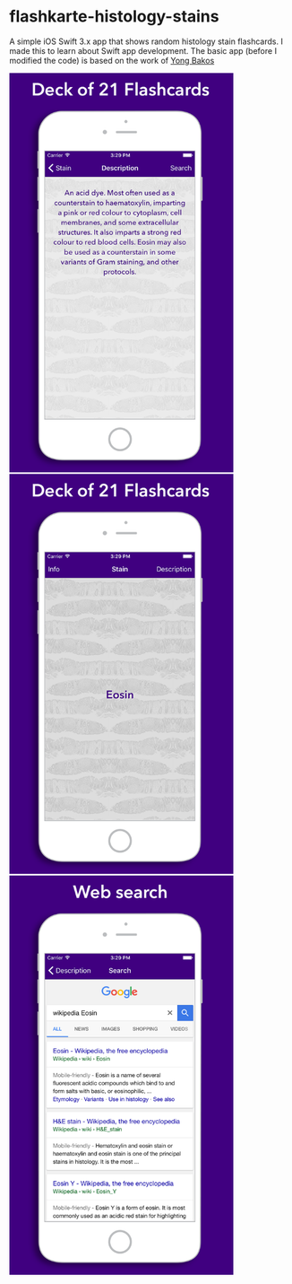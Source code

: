 # flashkarte-histology-stains
A simple iOS Swift 3.x app that shows random histology stain flashcards.
I made this to learn about Swift app development. 
The basic app (before I modified the code) is based on the work of [Yong Bakos](http://yongbakos.com/)

<img src='iphone-6.png' width='400'>
<img src='iphone-6-1.png' width='400'>
<img src='iphone-6-3.png' width='400'>

